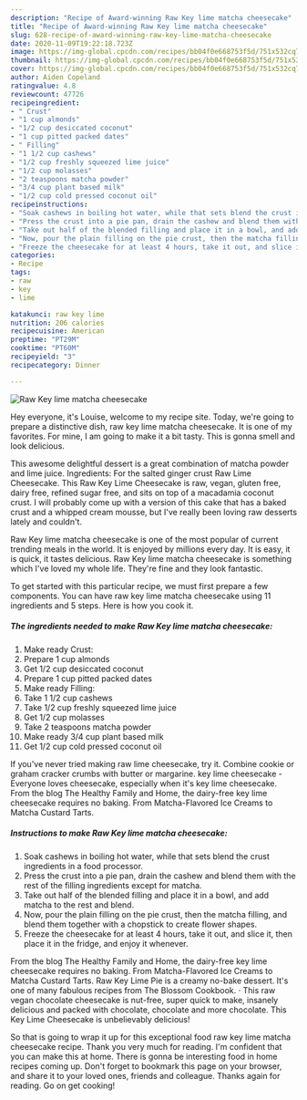 ```yaml
---
description: "Recipe of Award-winning Raw Key lime matcha cheesecake"
title: "Recipe of Award-winning Raw Key lime matcha cheesecake"
slug: 628-recipe-of-award-winning-raw-key-lime-matcha-cheesecake
date: 2020-11-09T19:22:18.723Z
image: https://img-global.cpcdn.com/recipes/bb04f0e668753f5d/751x532cq70/raw-key-lime-matcha-cheesecake-recipe-main-photo.jpg
thumbnail: https://img-global.cpcdn.com/recipes/bb04f0e668753f5d/751x532cq70/raw-key-lime-matcha-cheesecake-recipe-main-photo.jpg
cover: https://img-global.cpcdn.com/recipes/bb04f0e668753f5d/751x532cq70/raw-key-lime-matcha-cheesecake-recipe-main-photo.jpg
author: Aiden Copeland
ratingvalue: 4.8
reviewcount: 47726
recipeingredient:
- " Crust"
- "1 cup almonds"
- "1/2 cup desiccated coconut"
- "1 cup pitted packed dates"
- " Filling"
- "1 1/2 cup cashews"
- "1/2 cup freshly squeezed lime juice"
- "1/2 cup molasses"
- "2 teaspoons matcha powder"
- "3/4 cup plant based milk"
- "1/2 cup cold pressed coconut oil"
recipeinstructions:
- "Soak cashews in boiling hot water, while that sets blend the crust ingredients in a food processor."
- "Press the crust into a pie pan, drain the cashew and blend them with the rest of the filling ingredients except for matcha."
- "Take out half of the blended filling and place it in a bowl, and add matcha to the rest and blend."
- "Now, pour the plain filling on the pie crust, then the matcha filling, and blend them together with a chopstick to create flower shapes."
- "Freeze the cheesecake for at least 4 hours, take it out, and slice it, then place it in the fridge, and enjoy it whenever."
categories:
- Recipe
tags:
- raw
- key
- lime

katakunci: raw key lime 
nutrition: 206 calories
recipecuisine: American
preptime: "PT29M"
cooktime: "PT60M"
recipeyield: "3"
recipecategory: Dinner

---
```



![Raw Key lime matcha cheesecake](https://img-global.cpcdn.com/recipes/bb04f0e668753f5d/751x532cq70/raw-key-lime-matcha-cheesecake-recipe-main-photo.jpg)

Hey everyone, it's Louise, welcome to my recipe site. Today, we're going to prepare a distinctive dish, raw key lime matcha cheesecake. It is one of my favorites. For mine, I am going to make it a bit tasty. This is gonna smell and look delicious.

This awesome delightful dessert is a great combination of matcha powder and lime juice. Ingredients: For the salted ginger crust Raw Lime Cheesecake. This Raw Key Lime Cheesecake is raw, vegan, gluten free, dairy free, refined sugar free, and sits on top of a macadamia coconut crust. I will probably come up with a version of this cake that has a baked crust and a whipped cream mousse, but I&#39;ve really been loving raw desserts lately and couldn&#39;t.

Raw Key lime matcha cheesecake is one of the most popular of current trending meals in the world. It is enjoyed by millions every day. It is easy, it is quick, it tastes delicious. Raw Key lime matcha cheesecake is something which I've loved my whole life. They're fine and they look fantastic.


To get started with this particular recipe, we must first prepare a few components. You can have raw key lime matcha cheesecake using 11 ingredients and 5 steps. Here is how you cook it.

<!--inarticleads1-->

##### The ingredients needed to make Raw Key lime matcha cheesecake:

1. Make ready  Crust:
1. Prepare 1 cup almonds
1. Get 1/2 cup desiccated coconut
1. Prepare 1 cup pitted packed dates
1. Make ready  Filling:
1. Take 1 1/2 cup cashews
1. Take 1/2 cup freshly squeezed lime juice
1. Get 1/2 cup molasses
1. Take 2 teaspoons matcha powder
1. Make ready 3/4 cup plant based milk
1. Get 1/2 cup cold pressed coconut oil


If you&#39;ve never tried making raw lime cheesecake, try it. Combine cookie or graham cracker crumbs with butter or margarine. key lime cheesecake - Everyone loves cheesecake, especially when it&#39;s key lime cheesecake. From the blog The Healthy Family and Home, the dairy-free key lime cheesecake requires no baking. From Matcha-Flavored Ice Creams to Matcha Custard Tarts. 

<!--inarticleads2-->

##### Instructions to make Raw Key lime matcha cheesecake:

1. Soak cashews in boiling hot water, while that sets blend the crust ingredients in a food processor.
1. Press the crust into a pie pan, drain the cashew and blend them with the rest of the filling ingredients except for matcha.
1. Take out half of the blended filling and place it in a bowl, and add matcha to the rest and blend.
1. Now, pour the plain filling on the pie crust, then the matcha filling, and blend them together with a chopstick to create flower shapes.
1. Freeze the cheesecake for at least 4 hours, take it out, and slice it, then place it in the fridge, and enjoy it whenever.


From the blog The Healthy Family and Home, the dairy-free key lime cheesecake requires no baking. From Matcha-Flavored Ice Creams to Matcha Custard Tarts. Raw Key Lime Pie is a creamy no-bake dessert. It&#39;s one of many fabulous recipes from The Blossom Cookbook. · This raw vegan chocolate cheesecake is nut-free, super quick to make, insanely delicious and packed with chocolate, chocolate and more chocolate. This Key Lime Cheesecake is unbelievably delicious! 

So that is going to wrap it up for this exceptional food raw key lime matcha cheesecake recipe. Thank you very much for reading. I'm confident that you can make this at home. There is gonna be interesting food in home recipes coming up. Don't forget to bookmark this page on your browser, and share it to your loved ones, friends and colleague. Thanks again for reading. Go on get cooking!
